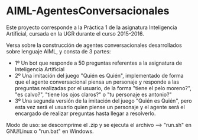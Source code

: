 # AIML-AgentesConversacionales

Este proyecto corresponde a la Práctica 1 de la asignatura Inteligencia Artificial, cursada en la UGR durante el curso 2015-2016.

Versa sobre la construcción de agentes conversacionales desarrollados sobre lenguaje AIML, y consta de 3 partes:

  - 1º Un bot que responde a 50 preguntas referentes a la asignatura de Inteligencia Artificial
  - 2º Una imitación del juego "Quién es Quién", implementado de forma que el agente conversacional piensa un personaje y responde a las preguntas realizadas por el usuario, de la forma "tiene el pelo moreno?", "es calvo?", "tiene los ojos claros?" o "tu personaje es antonio?"
  - 3º Una segunda versión de la imitación del juego "Quién es Quién", pero esta vez será el usuario quien piense un personaje y el agente será el encargado de realizar preguntas hasta llegar a resolverlo.
  
Modo de uso: se descomprime el .zip y se ejecuta el archivo --> "run.sh" en GNU/Linux o "run.bat" en Windows.
